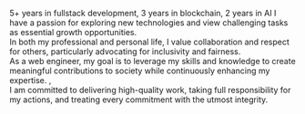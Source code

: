 

5+ years in fullstack development, 3 years in blockchain, 2 years in AI
I have a passion for exploring new technologies and view challenging tasks as essential growth opportunities. <br>
In both my professional and personal life, I value collaboration and respect for others, particularly advocating for inclusivity and fairness. <br>
As a web engineer, my goal is to leverage my skills and knowledge to create meaningful contributions to society while continuously enhancing my expertise.  ,<br>
I am committed to delivering high-quality work, taking full responsibility for my actions, and treating every commitment with the utmost integrity.<br>
